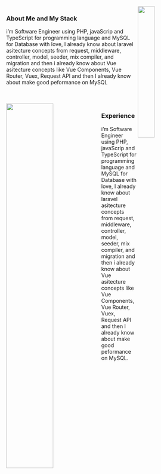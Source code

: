 <img align='right' width='30%' src="https://github-readme-stats.vercel.app/api/top-langs/?username=albasyir&hide=html&theme=merko" />

### About Me and My Stack
i’m Software Engineer using PHP, javaScrip and TypeScript for
programming language and MySQL for Database with love, I already know about 
laravel asitecture concepts from request, middleware, controller, model, seeder, mix
compiler, and migration and then i already know about Vue asitecture concepts
like Vue Components, Vue Router, Vuex, Request API and then I already know about 
make good peformance on MySQL

<br />
<br />

<img align="left" width="50%" src="https://github-readme-stats.vercel.app/api?username=albasyir&show_icons=true&theme=merko" />

### Experience
i’m Software Engineer using PHP, javaScrip and TypeScript for
programming language and MySQL for Database with love, I already know about 
laravel asitecture concepts from request, middleware, controller, model, seeder, mix
compiler, and migration and then i already know about Vue asitecture concepts
like Vue Components, Vue Router, Vuex, Request API and then I already know about 
make good peformance on MySQL.

